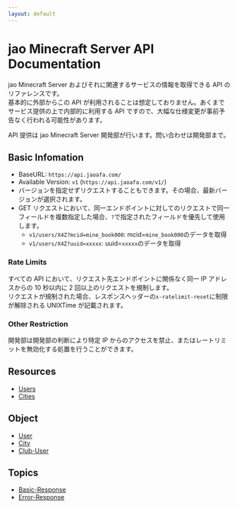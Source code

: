 ```yaml
---
layout: default
---
```


# jao Minecraft Server API Documentation

jao Minecraft Server およびそれに関連するサービスの情報を取得できる API のリファレンスです。  
基本的に外部からこの API が利用されることは想定しておりません。あくまでサービス提供の上で内部的に利用する API ですので、大幅な仕様変更が事前予告なく行われる可能性があります。

API 提供は jao Minecraft Server 開発部が行います。問い合わせは開発部まで。

## Basic Infomation

- BaseURL: `https://api.jaoafa.com/`
- Available Version: `v1` (`https://api.jaoafa.com/v1/`)
- バージョンを指定せずリクエストすることもできます。その場合、最新バージョンが選択されます。
- GET リクエストにおいて、同一エンドポイントに対してのリクエストで同一フィールドを複数指定した場合、`?`で指定されたフィールドを優先して使用します。
  - `v1/users/X4Z?mcid=mine_book000`: mcid=`mine_book000`のデータを取得
  - `v1/users/X4Z?uuid=xxxxx`: uuid=`xxxxx`のデータを取得

### Rate Limits

すべての API において、リクエスト先エンドポイントに関係なく同一 IP アドレスからの 10 秒以内に 2 回以上のリクエストを規制します。  
リクエストが規制された場合、レスポンスヘッダーの`x-ratelimit-reset`に制限が解除される UNIXTime が記載されます。

### Other Restriction

開発部は開発部の判断により特定 IP からのアクセスを禁止、またはレートリミットを無効化する処置を行うことができます。

## Resources

- [Users](/api-docs/resources/users)
- [Cities](/api-docs/resources/cities)

## Object

- [User](/api-docs/object/user)
- [City](/api-docs/object/city)
- [Club-User](/api-docs/object/club-user)

## Topics

- [Basic-Response](/api-docs/topics/basic-response)
- [Error-Response](/api-docs/topics/error-response)
